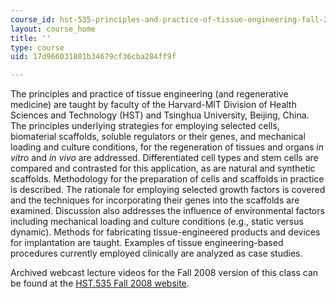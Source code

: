 ```yaml
---
course_id: hst-535-principles-and-practice-of-tissue-engineering-fall-2004
layout: course_home
title: ''
type: course
uid: 17d966031801b34679cf36cba284ff9f

---
```

The principles and practice of tissue engineering (and regenerative medicine) are taught by faculty of the Harvard-MIT Division of Health Sciences and Technology (HST) and Tsinghua University, Beijing, China. The principles underlying strategies for employing selected cells, biomaterial scaffolds, soluble regulators or their genes, and mechanical loading and culture conditions, for the regeneration of tissues and organs _in vitro_ and _in vivo_ are addressed. Differentiated cell types and stem cells are compared and contrasted for this application, as are natural and synthetic scaffolds. Methodology for the preparation of cells and scaffolds in practice is described. The rationale for employing selected growth factors is covered and the techniques for incorporating their genes into the scaffolds are examined. Discussion also addresses the influence of environmental factors including mechanical loading and culture conditions (e.g., static versus dynamic). Methods for fabricating tissue-engineered products and devices for implantation are taught. Examples of tissue engineering-based procedures currently employed clinically are analyzed as case studies.

Archived webcast lecture videos for the Fall 2008 version of this class can be found at the [HST.535 Fall 2008 website](http://stellar.mit.edu/S/course/HST/fa08/HST.535/materials.html).
